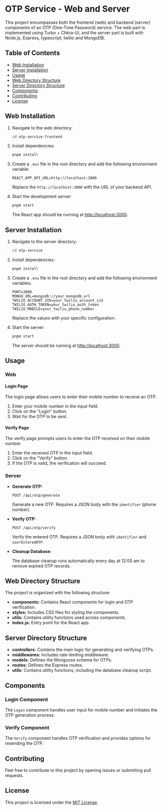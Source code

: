 # OTP Service - Web and Server

This project encompasses both the frontend (web) and backend (server) components of an OTP (One-Time Password) service. The web part is implemented using Turbo + Chkra-Ui, and the server part is built with Node.js, Express, typescript, twilio and MongoDB.

## Table of Contents

- [Web Installation](#web-installation)
- [Server Installation](#server-installation)
- [Usage](#usage)
- [Web Directory Structure](#web-directory-structure)
- [Server Directory Structure](#server-directory-structure)
- [Components](#components)
- [Contributing](#contributing)
- [License](#license)

## Web Installation

1. Navigate to the web directory:

   ```bash
   cd otp-service-frontend
   ```

2. Install dependencies:

   ```bash
   pnpm install
   ```

3. Create a `.env` file in the root directory and add the following environment variable:

   ```env
   REACT_APP_API_URL=http://localhost:3000
   ```

   Replace the `http://localhost:3000` with the URL of your backend API.

4. Start the development server:

   ```bash
   pnpm start
   ```

   The React app should be running at [http://localhost:3000](http://localhost:3000).

## Server Installation

1. Navigate to the server directory:

   ```bash
   cd otp-service
   ```

2. Install dependencies:

   ```bash
   pnpm install
   ```

3. Create a `.env` file in the root directory and add the following environment variables:

   ```env
   PORT=3000
   MONGO_URL=mongodb://your_mongodb_url
   TWILIO_ACCOUNT_SID=your_twilio_account_sid
   TWILIO_AUTH_TOKEN=your_twilio_auth_token
   TWILIO_MOBILE=your_twilio_phone_number
   ```

   Replace the values with your specific configuration.

4. Start the server:

   ```bash
   pnpm start
   ```

   The server should be running at [http://localhost:3000](http://localhost:3000).

## Usage

### Web

#### Login Page

The login page allows users to enter their mobile number to receive an OTP.

1. Enter your mobile number in the input field.
2. Click on the "Login" button.
3. Wait for the OTP to be sent.

#### Verify Page

The verify page prompts users to enter the OTP received on their mobile number.

1. Enter the received OTP in the input field.
2. Click on the "Verify" button.
3. If the OTP is valid, the verification will succeed.

### Server

- **Generate OTP:**

  ```http
  POST /api/otp/generate
  ```

  Generate a new OTP. Requires a JSON body with the `identifier` (phone number).

- **Verify OTP:**

  ```http
  POST /api/otp/verify
  ```

  Verify the entered OTP. Requires a JSON body with `identifier` and `userEnteredOTP`.

- **Cleanup Database:**

  The database cleanup runs automatically every day at 12:00 am to remove expired OTP records.

## Web Directory Structure

The project is organized with the following structure:

- **components:** Contains React components for login and OTP verification.
- **styles:** Includes CSS files for styling the components.
- **utils:** Contains utility functions used across components.
- **index.js:** Entry point for the React app.

## Server Directory Structure

- **controllers:** Contains the main logic for generating and verifying OTPs.
- **middlewares:** Includes rate-limiting middleware.
- **models:** Defines the Mongoose schema for OTPs.
- **routes:** Defines the Express routes.
- **utils:** Contains utility functions, including the database cleanup script.

## Components

### Login Component

The `Login` component handles user input for mobile number and initiates the OTP generation process.

### Verify Component

The `Verify` component handles OTP verification and provides options for resending the OTP.

## Contributing

Feel free to contribute to this project by opening issues or submitting pull requests.

## License

This project is licensed under the [MIT License](LICENSE).
